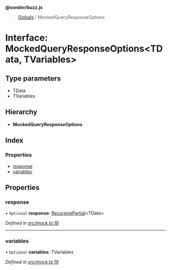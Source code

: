 **@sonder/buzz.js**

> [Globals](../README.md) / MockedQueryResponseOptions

# Interface: MockedQueryResponseOptions\<**TData, TVariables**>

## Type parameters

- TData
- TVariables

## Hierarchy

- **MockedQueryResponseOptions**

## Index

### Properties

- [response](mockedqueryresponseoptions.md#response)
- [variables](mockedqueryresponseoptions.md#variables)

## Properties

### response

• `Optional` **response**: [RecursivePartial](../README.md#recursivepartial)\<TData>

_Defined in [src/mock.ts:18](https://github.com/flatbook/buzz.js/blob/89cd05d/src/mock.ts#L18)_

---

### variables

• `Optional` **variables**: TVariables

_Defined in [src/mock.ts:19](https://github.com/flatbook/buzz.js/blob/89cd05d/src/mock.ts#L19)_
